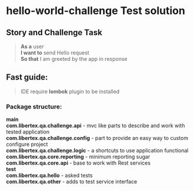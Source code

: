 # hello-world-challenge Test solution

## Story and Challenge Task

> **As a** user  
> **I want to** send Hello request  
> **So that** I am greeted by the app in response

## Fast guide:
> IDE require **lombok** plugin to be installed

### Package structure:
**main** <br/>
**com.libertex.qa.challenge.api** - mvc like parts to describe and work with tested application <br/>
**com.libertex.qa.challenge.config** - part to provide an easy way to custom configure project <br/>
**com.libertex.qa.challenge.logic** - a shortcuts to use application functional <br/>
**com.libertex.qa.core.reporting** - minimum reporting sugar <br/>
**com.libertex.qa.core.api** - base to work with Rest services <br/>
**test** <br/>
**com.libertex.qa.hello** - asked tests <br/>
**com.libertex.qa.other** - adds to test service interface <br/>
